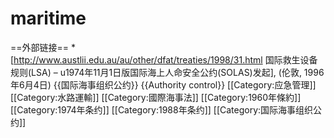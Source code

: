 # maritime

==外部链接==
*[http://www.austlii.edu.au/au/other/dfat/treaties/1998/31.html 国际救生设备规则(LSA) – u1974年11月1日版国际海上人命安全公约(SOLAS)发起], (伦敦, 1996年6月4日)
{{国际海事组织公约}}
{{Authority control}}
[[Category:应急管理]]
[[Category:水路運輸]]
[[Category:國際海事法]]
[[Category:1960年條約]]
[[Category:1974年条约]]
[[Category:1988年条约]]
[[Category:国际海事组织公约]]
